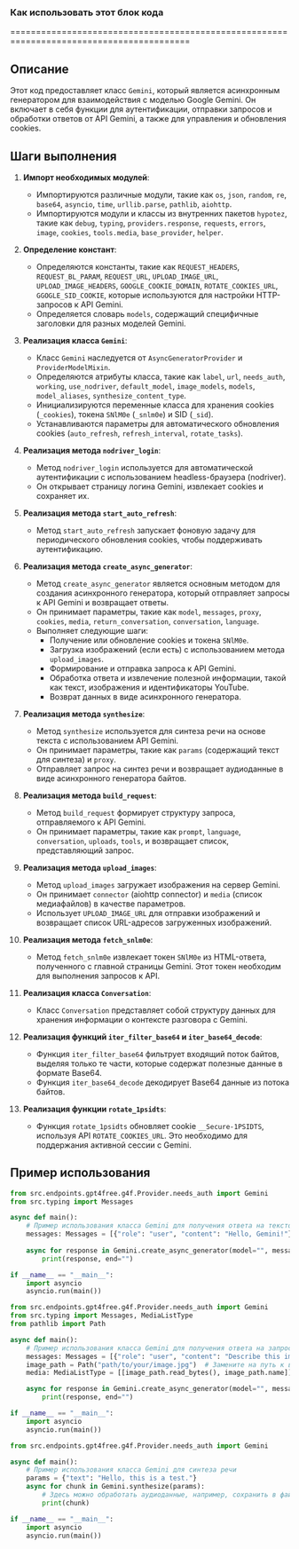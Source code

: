 ### **Как использовать этот блок кода**

=========================================================================================

Описание
-------------------------
Этот код предоставляет класс `Gemini`, который является асинхронным генератором для взаимодействия с моделью Google Gemini. Он включает в себя функции для аутентификации, отправки запросов и обработки ответов от API Gemini, а также для управления и обновления cookies.

Шаги выполнения
-------------------------
1. **Импорт необходимых модулей**:
   - Импортируются различные модули, такие как `os`, `json`, `random`, `re`, `base64`, `asyncio`, `time`, `urllib.parse`, `pathlib`, `aiohttp`.
   - Импортируются модули и классы из внутренних пакетов `hypotez`, такие как `debug`, `typing`, `providers.response`, `requests`, `errors`, `image`, `cookies`, `tools.media`, `base_provider`, `helper`.

2. **Определение констант**:
   - Определяются константы, такие как `REQUEST_HEADERS`, `REQUEST_BL_PARAM`, `REQUEST_URL`, `UPLOAD_IMAGE_URL`, `UPLOAD_IMAGE_HEADERS`, `GOOGLE_COOKIE_DOMAIN`, `ROTATE_COOKIES_URL`, `GGOGLE_SID_COOKIE`, которые используются для настройки HTTP-запросов к API Gemini.
   - Определяется словарь `models`, содержащий специфичные заголовки для разных моделей Gemini.

3. **Реализация класса `Gemini`**:
   - Класс `Gemini` наследуется от `AsyncGeneratorProvider` и `ProviderModelMixin`.
   - Определяются атрибуты класса, такие как `label`, `url`, `needs_auth`, `working`, `use_nodriver`, `default_model`, `image_models`, `models`, `model_aliases`, `synthesize_content_type`.
   - Инициализируются переменные класса для хранения cookies (`_cookies`), токена `SNlM0e` (`_snlm0e`) и SID (`_sid`).
   - Устанавливаются параметры для автоматического обновления cookies (`auto_refresh`, `refresh_interval`, `rotate_tasks`).

4. **Реализация метода `nodriver_login`**:
   - Метод `nodriver_login` используется для автоматической аутентификации с использованием headless-браузера (nodriver).
   - Он открывает страницу логина Gemini, извлекает cookies и сохраняет их.

5. **Реализация метода `start_auto_refresh`**:
   - Метод `start_auto_refresh` запускает фоновую задачу для периодического обновления cookies, чтобы поддерживать аутентификацию.

6. **Реализация метода `create_async_generator`**:
   - Метод `create_async_generator` является основным методом для создания асинхронного генератора, который отправляет запросы к API Gemini и возвращает ответы.
   - Он принимает параметры, такие как `model`, `messages`, `proxy`, `cookies`, `media`, `return_conversation`, `conversation`, `language`.
   - Выполняет следующие шаги:
     - Получение или обновление cookies и токена `SNlM0e`.
     - Загрузка изображений (если есть) с использованием метода `upload_images`.
     - Формирование и отправка запроса к API Gemini.
     - Обработка ответа и извлечение полезной информации, такой как текст, изображения и идентификаторы YouTube.
     - Возврат данных в виде асинхронного генератора.

7. **Реализация метода `synthesize`**:
   - Метод `synthesize` используется для синтеза речи на основе текста с использованием API Gemini.
   - Он принимает параметры, такие как `params` (содержащий текст для синтеза) и `proxy`.
   - Отправляет запрос на синтез речи и возвращает аудиоданные в виде асинхронного генератора байтов.

8. **Реализация метода `build_request`**:
   - Метод `build_request` формирует структуру запроса, отправляемого к API Gemini.
   - Он принимает параметры, такие как `prompt`, `language`, `conversation`, `uploads`, `tools`, и возвращает список, представляющий запрос.

9. **Реализация метода `upload_images`**:
   - Метод `upload_images` загружает изображения на сервер Gemini.
   - Он принимает `connector` (aiohttp connector) и `media` (список медиафайлов) в качестве параметров.
   - Использует `UPLOAD_IMAGE_URL` для отправки изображений и возвращает список URL-адресов загруженных изображений.

10. **Реализация метода `fetch_snlm0e`**:
    - Метод `fetch_snlm0e` извлекает токен `SNlM0e` из HTML-ответа, полученного с главной страницы Gemini. Этот токен необходим для выполнения запросов к API.

11. **Реализация класса `Conversation`**:
    - Класс `Conversation` представляет собой структуру данных для хранения информации о контексте разговора с Gemini.

12. **Реализация функций `iter_filter_base64` и `iter_base64_decode`**:
    - Функция `iter_filter_base64` фильтрует входящий поток байтов, выделяя только те части, которые содержат полезные данные в формате Base64.
    - Функция `iter_base64_decode` декодирует Base64 данные из потока байтов.

13. **Реализация функции `rotate_1psidts`**:
    - Функция `rotate_1psidts` обновляет cookie `__Secure-1PSIDTS`, используя API `ROTATE_COOKIES_URL`. Это необходимо для поддержания активной сессии с Gemini.

Пример использования
-------------------------

```python
from src.endpoints.gpt4free.g4f.Provider.needs_auth import Gemini
from src.typing import Messages

async def main():
    # Пример использования класса Gemini для получения ответа на текстовый запрос
    messages: Messages = [{"role": "user", "content": "Hello, Gemini!"}]
    
    async for response in Gemini.create_async_generator(model="", messages=messages):
        print(response, end="")

if __name__ == "__main__":
    import asyncio
    asyncio.run(main())
```
```python
from src.endpoints.gpt4free.g4f.Provider.needs_auth import Gemini
from src.typing import Messages, MediaListType
from pathlib import Path

async def main():
    # Пример использования класса Gemini для получения ответа на запрос с изображением
    messages: Messages = [{"role": "user", "content": "Describe this image."}]
    image_path = Path("path/to/your/image.jpg")  # Замените на путь к вашему изображению
    media: MediaListType = [[image_path.read_bytes(), image_path.name]]

    async for response in Gemini.create_async_generator(model="", messages=messages, media=media):
        print(response, end="")

if __name__ == "__main__":
    import asyncio
    asyncio.run(main())
```
```python
from src.endpoints.gpt4free.g4f.Provider.needs_auth import Gemini

async def main():
    # Пример использования класса Gemini для синтеза речи
    params = {"text": "Hello, this is a test."}
    async for chunk in Gemini.synthesize(params):
        # Здесь можно обработать аудиоданные, например, сохранить в файл
        print(chunk)

if __name__ == "__main__":
    import asyncio
    asyncio.run(main())